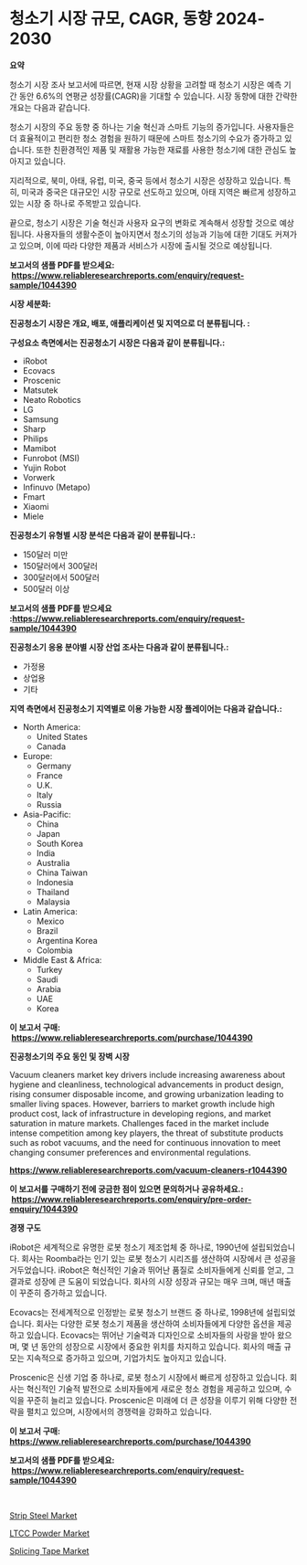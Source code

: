 <p><h1>청소기 시장 규모, CAGR, 동향 2024-2030</h1></p><p><strong>요약</strong></p>
<p><p>청소기 시장 조사 보고서에 따르면, 현재 시장 상황을 고려할 때 청소기 시장은 예측 기간 동안 6.6%의 연평균 성장률(CAGR)을 기대할 수 있습니다. 시장 동향에 대한 간략한 개요는 다음과 같습니다.</p><p>청소기 시장의 주요 동향 중 하나는 기술 혁신과 스마트 기능의 증가입니다. 사용자들은 더 효율적이고 편리한 청소 경험을 원하기 때문에 스마트 청소기의 수요가 증가하고 있습니다. 또한 친환경적인 제품 및 재활용 가능한 재료를 사용한 청소기에 대한 관심도 높아지고 있습니다.</p><p>지리적으로, 북미, 아태, 유럽, 미국, 중국 등에서 청소기 시장은 성장하고 있습니다. 특히, 미국과 중국은 대규모인 시장 규모로 선도하고 있으며, 아태 지역은 빠르게 성장하고 있는 시장 중 하나로 주목받고 있습니다.</p><p>끝으로, 청소기 시장은 기술 혁신과 사용자 요구의 변화로 계속해서 성장할 것으로 예상됩니다. 사용자들의 생활수준이 높아지면서 청소기의 성능과 기능에 대한 기대도 커져가고 있으며, 이에 따라 다양한 제품과 서비스가 시장에 출시될 것으로 예상됩니다.</p></p>
<p><strong>보고서의 샘플 PDF를 받으세요: &nbsp;<a href="https://www.reliableresearchreports.com/enquiry/request-sample/1044390">https://www.reliableresearchreports.com/enquiry/request-sample/1044390</a></strong></p>
<p><strong>시장 세분화:</strong></p>
<p><strong> 진공청소기 시장은 개요, 배포, 애플리케이션 및 지역으로 더 분류됩니다. :</strong></p>
<p><strong>구성요소 측면에서는 진공청소기 시장은 다음과 같이 분류됩니다.:</strong></p>
<p><ul><li>iRobot</li><li>Ecovacs</li><li>Proscenic</li><li>Matsutek</li><li>Neato Robotics</li><li>LG</li><li>Samsung</li><li>Sharp</li><li>Philips</li><li>Mamibot</li><li>Funrobot (MSI)</li><li>Yujin Robot</li><li>Vorwerk</li><li>Infinuvo (Metapo)</li><li>Fmart</li><li>Xiaomi</li><li>Miele</li></ul></p>
<p><strong> 진공청소기 유형별 시장 분석은 다음과 같이 분류됩니다.:</strong></p>
<p><ul><li>150달러 미만</li><li>150달러에서 300달러</li><li>300달러에서 500달러</li><li>500달러 이상</li></ul></p>
<p><strong>보고서의 샘플 PDF를 받으세요 :<a href="https://www.reliableresearchreports.com/enquiry/request-sample/1044390">https://www.reliableresearchreports.com/enquiry/request-sample/1044390</a></strong></p>
<p><strong> 진공청소기 응용 분야별 시장 산업 조사는 다음과 같이 분류됩니다.:</strong></p>
<p><ul><li>가정용</li><li>상업용</li><li>기타</li></ul></p>
<p><strong>지역 측면에서 진공청소기 지역별로 이용 가능한 시장 플레이어는 다음과 같습니다.:</strong></p>
<p><ul>
    <li>
        North America:
        <ul>
            <li>United States</li>
            <li>Canada</li>
        </ul>
    </li>
    <li>
        Europe:
        <ul>
            <li>Germany</li>
            <li>France</li>
            <li>U.K.</li>
            <li>Italy</li>
            <li>Russia</li>
        </ul>
    </li>
    <li>
        Asia-Pacific:
        <ul>
            <li>China</li>
            <li>Japan</li>
            <li>South Korea</li>
            <li>India</li>
            <li>Australia</li>
            <li>China Taiwan</li>
            <li>Indonesia</li>
            <li>Thailand</li>
            <li>Malaysia</li>
        </ul>
    </li>
    <li>
        Latin America:
        <ul>
            <li>Mexico</li>
            <li>Brazil</li>
            <li>Argentina Korea</li>
            <li>Colombia</li>
        </ul>
    </li>
    <li>
        Middle East & Africa:
        <ul>
            <li>Turkey</li>
            <li>Saudi</li>
            <li>Arabia</li>
            <li>UAE</li>
            <li>Korea</li>
        </ul>
    </li>
    </ul></p>
<p><strong>이 보고서 구매: &nbsp;<a href="https://www.reliableresearchreports.com/purchase/1044390">https://www.reliableresearchreports.com/purchase/1044390</a></strong></p>
<p><strong>진공청소기의 주요 동인 및 장벽 시장</strong></p>
<p><p>Vacuum cleaners market key drivers include increasing awareness about hygiene and cleanliness, technological advancements in product design, rising consumer disposable income, and growing urbanization leading to smaller living spaces. However, barriers to market growth include high product cost, lack of infrastructure in developing regions, and market saturation in mature markets. Challenges faced in the market include intense competition among key players, the threat of substitute products such as robot vacuums, and the need for continuous innovation to meet changing consumer preferences and environmental regulations.</p></p>
<p><strong><a href="https://www.reliableresearchreports.com/vacuum-cleaners-r1044390">https://www.reliableresearchreports.com/vacuum-cleaners-r1044390</a></strong></p>
<p><strong>이 보고서를 구매하기 전에 궁금한 점이 있으면 문의하거나 공유하세요.: &nbsp;<a href="https://www.reliableresearchreports.com/enquiry/pre-order-enquiry/1044390">https://www.reliableresearchreports.com/enquiry/pre-order-enquiry/1044390</a></strong></p>
<p><strong>경쟁 구도</strong></p>
<p><p>iRobot은 세계적으로 유명한 로봇 청소기 제조업체 중 하나로, 1990년에 설립되었습니다. 회사는 Roomba라는 인기 있는 로봇 청소기 시리즈를 생산하여 시장에서 큰 성공을 거두었습니다. iRobot은 혁신적인 기술과 뛰어난 품질로 소비자들에게 신뢰를 얻고, 그 결과로 성장에 큰 도움이 되었습니다. 회사의 시장 성장과 규모는 매우 크며, 매년 매출이 꾸준히 증가하고 있습니다.</p><p>Ecovacs는 전세계적으로 인정받는 로봇 청소기 브랜드 중 하나로, 1998년에 설립되었습니다. 회사는 다양한 로봇 청소기 제품을 생산하여 소비자들에게 다양한 옵션을 제공하고 있습니다. Ecovacs는 뛰어난 기술력과 디자인으로 소비자들의 사랑을 받아 왔으며, 몇 년 동안의 성장으로 시장에서 중요한 위치를 차지하고 있습니다. 회사의 매출 규모는 지속적으로 증가하고 있으며, 기업가치도 높아지고 있습니다.</p><p>Proscenic은 신생 기업 중 하나로, 로봇 청소기 시장에서 빠르게 성장하고 있습니다. 회사는 혁신적인 기술적 발전으로 소비자들에게 새로운 청소 경험을 제공하고 있으며, 수익을 꾸준히 늘리고 있습니다. Proscenic은 미래에 더 큰 성장을 이루기 위해 다양한 전략을 펼치고 있으며, 시장에서의 경쟁력을 강화하고 있습니다.</p></p>
<p><strong>이 보고서 구매: &nbsp; <a href="https://www.reliableresearchreports.com/purchase/1044390">https://www.reliableresearchreports.com/purchase/1044390</a></strong></p>
<p><strong>보고서의 샘플 PDF를 받으세요: &nbsp;<a href="https://www.reliableresearchreports.com/enquiry/request-sample/1044390">https://www.reliableresearchreports.com/enquiry/request-sample/1044390</a></strong><strong></strong></p>
<p>&nbsp;</p>
<p><p><a href="https://www.linkedin.com/pulse/strip-steel-market-analysis-examines-its-scope-growth-opportunities-i0fff?trackingId=GTyEERV6aCmCJXZV6pR3Qw%3D%3D">Strip Steel Market</a></p><p><a href="https://www.linkedin.com/pulse/decoding-ltcc-powder-market-deep-dive-latest-trends-segmentation-zqnbf?trackingId=0c8yDb6C4f1G7UfC%2FYxRww%3D%3D">LTCC Powder Market</a></p><p><a href="https://www.linkedin.com/pulse/splicing-tape-market-size-growth-outlook-from-2024-2031-projecting-cfgtf?trackingId=XhFB7dGe%2BUKqKr7Lri%2Brpw%3D%3D">Splicing Tape Market</a></p></p>